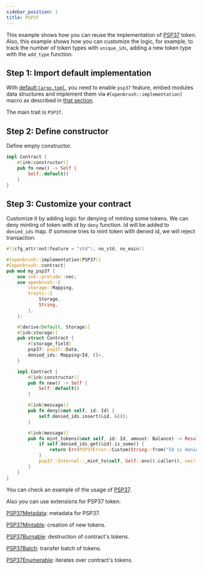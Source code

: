 ```yaml
---
sidebar_position: 1
title: PSP37
---
```


This example shows how you can reuse the implementation of [PSP37](https://github.com/Brushfam/openbrush-contracts/tree/main/contracts/token/psp37)
token. Also, this example shows how you can customize the logic, for example, to
track the number of token types with `unique_ids`, adding a new token type with the `add_type` function.

## Step 1: Import default implementation

With [default `Cargo.toml`](../overview.md/#the-default-toml-of-your-project-with-openbrush),
you need to enable `psp37` feature, embed modules data structures and implement them via `#[openbrush::implementation]` macro
as described in [that section](../overview.md/#reuse-implementation-of-traits-from-openbrush).

The main trait is `PSP37`.

## Step 2: Define constructor

Define empty constructor.

```rust
impl Contract {
    #[ink(constructor)]
    pub fn new() -> Self {
        Self::default()
    }
}
```

## Step 3: Customize your contract

Customize it by adding logic for denying of minting some tokens.
We can deny minting of token with id by `deny` function.
Id will be added to `denied_ids` map.
If someone tries to mint token with denied id, we will reject transaction.

```rust
#![cfg_attr(not(feature = "std"), no_std, no_main)]

#[openbrush::implementation(PSP37)]
#[openbrush::contract]
pub mod my_psp37 {
    use ink::prelude::vec;
    use openbrush::{
        storage::Mapping,
        traits::{
            Storage,
            String,
        },
    };

    #[derive(Default, Storage)]
    #[ink(storage)]
    pub struct Contract {
        #[storage_field]
        psp37: psp37::Data,
        denied_ids: Mapping<Id, ()>,
    }

    impl Contract {
        #[ink(constructor)]
        pub fn new() -> Self {
            Self::default()
        }

        #[ink(message)]
        pub fn deny(&mut self, id: Id) {
            self.denied_ids.insert(&id, &());
        }

        #[ink(message)]
        pub fn mint_tokens(&mut self, id: Id, amount: Balance) -> Result<(), PSP37Error> {
            if self.denied_ids.get(&id).is_some() {
                return Err(PSP37Error::Custom(String::from("Id is denied")))
            }
            psp37::Internal::_mint_to(self, Self::env().caller(), vec![(id, amount)])
        }
    }
}
```
You can check an example of the usage of [PSP37](https://github.com/Brushfam/openbrush-contracts/tree/main/examples/psp37).

Also you can use extensions for PSP37 token:

[PSP37Metadata](Extensions/metadata.md): metadata for PSP37.

[PSP37Mintable](Extensions/mintable.md): creation of new tokens.

[PSP37Burnable](Extensions/burnable.md): destruction of contract's tokens.

[PSP37Batch](Extensions/batch.md): transfer batch of tokens.

[PSP37Enumerable](Extensions/enumerable.md): iterates over contract's tokens.